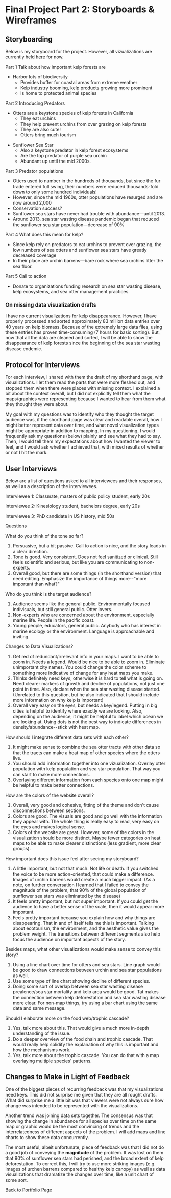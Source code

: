 # Final Project Part 2: Storyboards & Wireframes
## Storyboarding

Below is my storyboard for the project. However, all vizualizations are currently held [here](https://carnegiemellon.shorthandstories.com/070951e8-c3d6-49d9-8166-4a097fa5b8f1/index.html) for now.

Part 1
Talk about how important kelp forests are
* Harbor lots of biodiversity
    + Provides buffer for coastal areas from extreme weather
    + Kelp industry booming, kelp products growing more prominent
    + Is home to protected animal species

Part 2
Introducing Predators
+ Otters are a keystone species of kelp forests in California
    + They eat urchins
    + They help prevent urchins from over grazing on kelp forests
    + They are also cute! 
    + Otters bring much tourism
* Sunflower Sea Star
    + Also a keystone predator in kelp forest ecosystems
    + Are the top predator of purple sea urchin
    + Abundant up until the mid 2000s.

Part 3
Predator populations
+ Otters used to number in the hundreds of thousands, but since the fur trade entered full swing, their numbers were reduced thousands-fold down to only some hundred individuals!
+ However, since the mid 1960s, otter populations have resurged and are now around 2,000
+ Conservation success?
+ Sunflower sea stars have never had trouble with abundance—until 2013.
+ Around 2013, sea star wasting disease pandemic began that reduced the sunflower sea star population—decrease of 90%

Part 4
What does this mean for kelp?
+ Since kelp rely on predators to eat urchins to prevent over grazing, the low numbers of sea otters and sunflower sea stars have greatly decreased coverage
+ In their place are urchin barrens—bare rock where sea urchins litter the sea floor.

Part 5
Call to action
+ Donate to organizations funding research on sea star wasting disease, kelp ecosystems, and sea otter management practices.


### On missing data visualization drafts
I have no current visualizations for kelp disappearance. However, I have properly processed and sorted approximately 83 million data entries over 40 years on kelp biomass. Because of the extremely large data files, using these entries has proven time-consuming (7 hours for basic sorting). But, now that all the data are cleaned and sorted, I will be able to show the disappearance of kelp forests since the beginning of the sea star wasting disease endemic.

## Protocol for Interviews
For each interview, I shared with them the draft of my shorthand page, with visualizations. I let them read the parts that were more fleshed out, and stopped them when there were places with missing context. I explained a bit about the context overall, but I did not explicitly tell them what the maps/graphics were representing because I wanted to hear from them what they thought they were about.

My goal with my questions was to identify who they thought the target audience was, if the shorthand page was clear and readable overall, how I might better represent data over time, and what novel visualization types might be appropriate in addition to mapping. In my questioning, I would frequently ask my questions (below) plainly and see what they had to say. Then, I would tell them my expectations about how I wanted the viewer to feel, and I would ask whether I achieved that, with mixed results of whether or not I hit the mark.

## User Interviews
Below are a list of questions asked to all interviewees and their responses, as well as a description of the interviewees.

Interviewee 1: Classmate, masters of public policy student, early 20s

Interviewee 2: Kinesiology student, bachelors degree, early 20s

Interviewee 3: PhD candidate in US history, mid 50s


Questions

What do you think of the tone so far?
1. Persuasive, but a bit passive. Call to action is nice, and the story leads in a clear direction.
2. Tone is good. Very consistent. Does not feel sanitized or clinical. Still feels scientific and serious, but like you are communicating to non-experts.
3. Overall good, but there are some things (in the shorthand version) that need editing. Emphasize the importance of things more--"more important than what?"

Who do you think is the target audience?
1. Audience seems like the general public. Environmentally focused indivisuals, but still general public. Otter lovers.
2. Non-experts who are concerned about the environment, especially marine life. People in the pacific coast.
3. Young people, educators, general public. Anybody who has interest in marine ecology or the environment. Language is approachable and inviting.

Changes to Data Visualizations?
1. Get red of redundant/irrelevant info in your maps. I want to be able to zoom in. Needs a legend. Would be nice to be able to zoom in. Eliminate unimportant city names. You could change the color scheme to something more indicative of change for any heat maps you make.
2. Thinks definitely need keys, otherwise it is hard to tell what is going on. Need clearer markers of growth and decline of populations, not just one point in time. Also, declare when the sea star wasting disease started. (Unrelated to this question, but he also indicated that I should include more information on why kelp is important)
3. Overall very easy on the eyes, but needs a key/legend. Putting in big cities is helpful to identify where exactly we are looking. Also, depending on the audience, it might be helpful to label which ocean we are looking at. Using dots is not the best way to indicate differences in density/abundance--stick with heat map.

How should I integrate different data sets with each other?
1. It might make sense to combine the sea otter tracts with other data so that the tracts can make a heat map of other species where the otters live.
2. You should add information together into one vizualization. Overlay otter population with kelp population and sea star population. That way you can start to make more connections.
3. Overlaying different information from each species onto one map might be helpful to make better connections.

How are the colors of the website overall?
1. Overall, very good and cohesive, fitting of the theme and don't cause disconnections between sections.
2. Colors are good. The visuals are good and go well with the information they appear with. The whole thing is really easy to read, very easy on the eyes and makes logical sense.
3. Colors of the website are great. However, some of the colors in the visualization should be more distinct. Maybe fewer categories on heat maps to be able to make clearer distinctions (less gradient, more clear groups).

How important does this issue feel after seeing my storyboard?
1. A little important, but not that much. Not life or death. If you switched the voice to be more action-oriented, that could make a difference. Images of urchin barrens would create a much bigger impact. (As a note, on further conversation I learned that I failed to convey the magnitude of the problem, that 90% of the global population of sunflower sea stars was eliminated by the disease)
2. It feels pretty important, but not super important. If you could get the audience to have a better sense of the scale, then it would appear more important.
3. Feels pretty important because you explain how and why things are disappearing. That in and of itself tells me this is important. Talking about ecotourism, the environment, and the aesthetic value gives the problem weight. The transitions between different segments also help focus the audience on important aspects of the story.

Besides maps, what other visualizations would make sense to convey this story?
1. Using a line chart over time for otters and sea stars. Line graph would be good to draw connections between urchin and sea star populations as well.
2. Use some type of line chart showing decline of different species.
3. Doing some sort of overlap between sea star wasting disease prealence/sea star mortality and kelp area would be good. Tat makes the connection between kelp deforestation and sea star wasting disease more clear. For non-map things, try using a bar chart using the same data and same message.

Should I elaborate more on the food web/trophic cascade?
1. Yes, talk more about this. That would give a much more in-depth understanding of the issue.
2. Do a deeper overview of the food chain and trophic cascade. That would really help solidify the explanation of why this is important and how the mechanisms work.
3. Yes, talk more about the trophic cascade. You can do that with a map overlaying multiple species' patterns.

## Changes to Make in Light of Feedback
One of the biggest pieces of recurring feedback was that my visualizations need keys. This did not surprise me given that they are all rought drafts. What did surprise me a little bit was that viewers were not always sure how change was intended to be represented with the visualizations.

Another trend was joining data sets together. The consensus was that showing the change in abundance for all species over time on the same map or graphic would be the most convincing of trends and the interrelatedness of different aspects of the problem. I will add maps and line charts to show these data concurrently.

The most useful, albeit unfortunate, piece of feedback was that I did not do a good job of conveying the **magnitude** of the problem. It was lost on them that 90% of sunflower sea stars had perished, and the broad extent of kelp deforestation. To correct this, I will try to use more striking images (e.g. images of urchen barrens compared to healthy kelp canopy) as well as data visualizations that dramatize the changes over time, like a unit chart of some sort. 


[Back to Portfolio Page](README.md)
